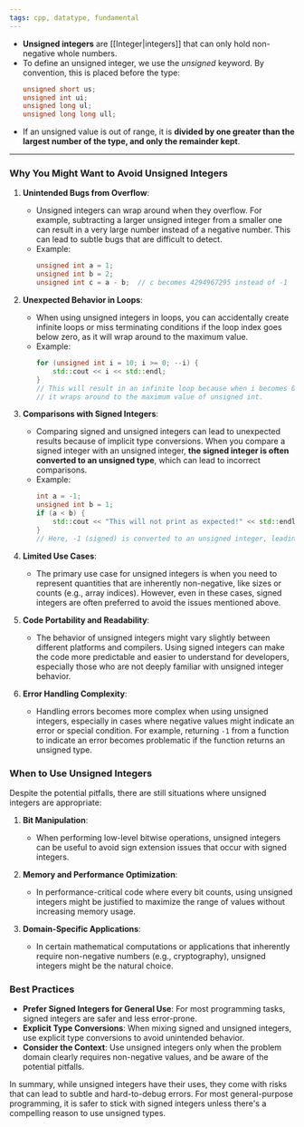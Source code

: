```yaml
---
tags: cpp, datatype, fundamental
---
```


- **Unsigned integers** are [[Integer|integers]] that can only hold non-negative whole numbers.
- To define an unsigned integer, we use the _unsigned_ keyword. By convention, this is placed before the type:
	```cpp
	unsigned short us;
	unsigned int ui;
	unsigned long ul;
	unsigned long long ull;
	```
- If an unsigned value is out of range, it is **divided by one greater than the largest number of the type, and only the remainder kept**.

---

### Why You Might Want to Avoid Unsigned Integers

1. **Unintended Bugs from Overflow**:
   - Unsigned integers can wrap around when they overflow. For example, subtracting a larger unsigned integer from a smaller one can result in a very large number instead of a negative number. This can lead to subtle bugs that are difficult to detect.
   - Example:
     ```cpp
     unsigned int a = 1;
     unsigned int b = 2;
     unsigned int c = a - b;  // c becomes 4294967295 instead of -1
     ```

2. **Unexpected Behavior in Loops**:
   - When using unsigned integers in loops, you can accidentally create infinite loops or miss terminating conditions if the loop index goes below zero, as it will wrap around to the maximum value.
   - Example:
     ```cpp
     for (unsigned int i = 10; i >= 0; --i) {
         std::cout << i << std::endl;
     }
     // This will result in an infinite loop because when i becomes 0 and then decrements,
     // it wraps around to the maximum value of unsigned int.
     ```

3. **Comparisons with Signed Integers**:
   - Comparing signed and unsigned integers can lead to unexpected results because of implicit type conversions. When you compare a signed integer with an unsigned integer, **the signed integer is often converted to an unsigned type**, which can lead to incorrect comparisons.
   - Example:
     ```cpp
     int a = -1;
     unsigned int b = 1;
     if (a < b) {
         std::cout << "This will not print as expected!" << std::endl;
     }
     // Here, -1 (signed) is converted to an unsigned integer, leading to unexpected results.
     ```

4. **Limited Use Cases**:
   - The primary use case for unsigned integers is when you need to represent quantities that are inherently non-negative, like sizes or counts (e.g., array indices). However, even in these cases, signed integers are often preferred to avoid the issues mentioned above.

5. **Code Portability and Readability**:
   - The behavior of unsigned integers might vary slightly between different platforms and compilers. Using signed integers can make the code more predictable and easier to understand for developers, especially those who are not deeply familiar with unsigned integer behavior.
   
6. **Error Handling Complexity**:
   - Handling errors becomes more complex when using unsigned integers, especially in cases where negative values might indicate an error or special condition. For example, returning `-1` from a function to indicate an error becomes problematic if the function returns an unsigned type.

### When to Use Unsigned Integers

Despite the potential pitfalls, there are still situations where unsigned integers are appropriate:

1. **Bit Manipulation**:
   - When performing low-level bitwise operations, unsigned integers can be useful to avoid sign extension issues that occur with signed integers.

2. **Memory and Performance Optimization**:
   - In performance-critical code where every bit counts, using unsigned integers might be justified to maximize the range of values without increasing memory usage.

3. **Domain-Specific Applications**:
   - In certain mathematical computations or applications that inherently require non-negative numbers (e.g., cryptography), unsigned integers might be the natural choice.

### Best Practices

- **Prefer Signed Integers for General Use**: For most programming tasks, signed integers are safer and less error-prone.
- **Explicit Type Conversions**: When mixing signed and unsigned integers, use explicit type conversions to avoid unintended behavior.
- **Consider the Context**: Use unsigned integers only when the problem domain clearly requires non-negative values, and be aware of the potential pitfalls.

In summary, while unsigned integers have their uses, they come with risks that can lead to subtle and hard-to-debug errors. For most general-purpose programming, it is safer to stick with signed integers unless there's a compelling reason to use unsigned types.